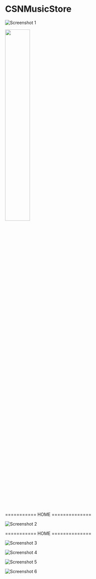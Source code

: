 # CSNMusicStore
![Screenshot 1](https://user-images.githubusercontent.com/11143771/27196751-f91773e2-5235-11e7-8b3b-b420d85d5a2c.png "Screenshot 1")

<img src="https://user-images.githubusercontent.com/11143771/27196751-f91773e2-5235-11e7-8b3b-b420d85d5a2c.png" width="40%">

=========== HOME ==============

![Screenshot 2](https://user-images.githubusercontent.com/11143771/27196755-fcbdf6ba-5235-11e7-9e2c-6512ca215155.png "Screenshot 2")


=========== HOME ==============

![Screenshot 3](https://user-images.githubusercontent.com/11143771/27196762-ff9007fc-5235-11e7-846d-aea36c69db4d.png "Screenshot 3")


![Screenshot 4](https://user-images.githubusercontent.com/11143771/27196764-033f18de-5236-11e7-9f15-21e0d223c231.png "Screenshot 4")



![Screenshot 5](https://user-images.githubusercontent.com/11143771/27196767-0486a00e-5236-11e7-90ab-7ea3fbfb1765.png "Screenshot 5")



![Screenshot 6](https://user-images.githubusercontent.com/11143771/27196770-05bc2d54-5236-11e7-97c0-7077ffd1188b.png "Screenshot 6")
